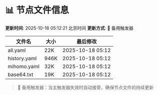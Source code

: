 # 📊 节点文件信息

**更新时间**: 2025-10-18 05:12:21 北京时间
**更新方式**: 🔄 备用触发器

| 文件名 | 大小 | 最后修改 |
|--------|------|----------|
| all.yaml | 22K | 2025-10-18 05:12 |
| history.yaml | 946K | 2025-10-18 05:12 |
| mihomo.yaml | 32K | 2025-10-18 05:12 |
| base64.txt | 19K | 2025-10-18 05:12 |

> 🔄 备用触发器：当主触发器失效时自动接管，确保节点文件的持续更新
